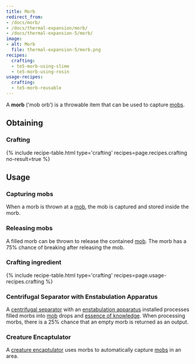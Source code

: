 ```yaml
---
title: Morb
redirect_from:
- /docs/morb/
- /docs/thermal-expansion/morb/
- /docs/thermal-expansion-5/morb/
image:
- alt: Morb
  file: thermal-expansion-5/morb.png
recipes:
  crafting:
  - te5-morb-using-slime
  - te5-morb-using-rosin
usage-recipes:
  crafting:
  - te5-morb-reusable
---
```


A **morb** ('mob orb') is a throwable item that can be used to capture
[mobs](https://minecraft.gamepedia.com/Mob).


Obtaining
---------

### Crafting
{% include recipe-table.html type='crafting' recipes=page.recipes.crafting no-result=true %}


Usage
-----

### Capturing mobs
When a morb is thrown at a [mob](https://minecraft.gamepedia.com/Mob), the mob
is captured and stored inside the morb.

### Releasing mobs
A filled morb can be thrown to release the contained
[mob](https://minecraft.gamepedia.com/Mob). The morb has a 75% chance of
breaking after releasing the mob.

### Crafting ingredient
{% include recipe-table.html type='crafting' recipes=page.usage-recipes.crafting %}

### Centrifugal Separator with Enstabulation Apparatus
A [centrifugal separator](/docs/1.12/thermal-expansion-5/centrifugal-separator/) with
an [enstabulation
apparatus](/docs/1.12/thermal-expansion-5/augment-enstabulation-apparatus/) installed
processes filled morbs into [mob](https://minecraft.gamepedia.com/Mob) drops and
[essence of knowledge](/docs/1.12/thermal-foundation-2/essence-of-knowledge/). When
processing morbs, there is a 25% chance that an empty morb is returned as an
output.

### Creature Encaptulator
A [creature encaptulator](/docs/1.12/thermal-expansion-5/creature-encaptulator/) uses morbs to
automatically capture [mobs](https://minecraft.gamepedia.com/Mob) in an area.
